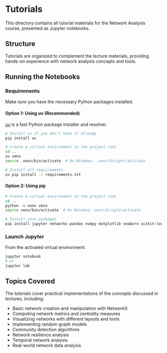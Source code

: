# Tutorials

This directory contains all tutorial materials for the Network Analysis course, presented as Jupyter notebooks.

## Structure

Tutorials are organized to complement the lecture materials, providing hands-on experience with network analysis concepts and tools.

## Running the Notebooks

### Requirements

Make sure you have the necessary Python packages installed.

#### Option 1: Using uv (Recommended)

[uv](https://docs.astral.sh/uv/) is a fast Python package installer and resolver.

```bash
# Install uv if you don't have it already
pip install uv

# Create a virtual environment in the project root
cd ..
uv venv
source .venv/bin/activate  # On Windows: .venv\Scripts\activate

# Install all requirements
uv pip install -r requirements.txt
```

#### Option 2: Using pip

```bash
# Create a virtual environment in the project root
cd ..
python -m venv venv
source venv/bin/activate  # On Windows: venv\Scripts\activate

# Install core packages
pip install jupyter networkx pandas numpy matplotlib seaborn scikit-learn plotly
```

### Launch Jupyter

From the activated virtual environment:

```bash
jupyter notebook
# or
jupyter lab
```

## Topics Covered

The tutorials cover practical implementations of the concepts discussed in lectures, including:

- Basic network creation and manipulation with NetworkX
- Computing network metrics and centrality measures
- Visualizing networks with different layouts and tools
- Implementing random graph models
- Community detection algorithms
- Network resilience analysis
- Temporal network analysis
- Real-world network data analysis